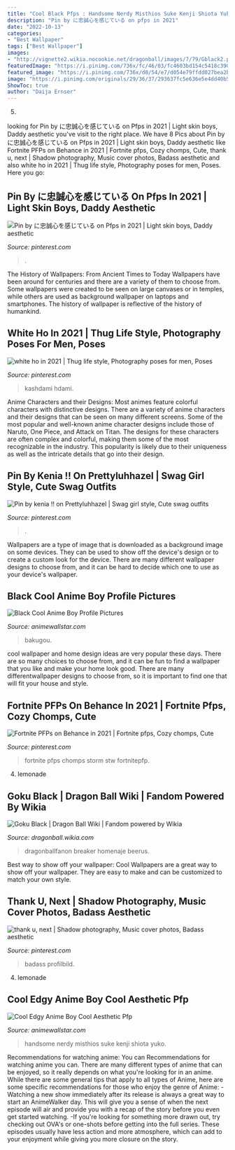 ```yaml
---
title: "Cool Black Pfps : Handsome Nerdy Misthios Suke Kenji Shiota Yuko"
description: "Pin by に忠誠心を感じている on pfps in 2021"
date: "2022-10-13"
categories:
- "Best Wallpaper"
tags: ["Best Wallpaper"]
images:
- "http://vignette2.wikia.nocookie.net/dragonball/images/7/79/Gblack2.png/revision/latest?cb=20160904042016"
featuredImage: "https://i.pinimg.com/736x/fc/46/03/fc4603bd154c5418c390b67db660f7e8.jpg"
featured_image: "https://i.pinimg.com/736x/d0/54/e7/d054e79ffdd027bea2bebc1359da0c02.jpg"
image: "https://i.pinimg.com/originals/29/36/37/293637fc5e636e5e4dd40b5c664247f6.jpg"
ShowToc: true
author: "Daija Ernser"
---
```



5.

	

		
looking for Pin by に忠誠心を感じている on Pfps in 2021 | Light skin boys, Daddy aesthetic you've visit to the right place. We have 8 Pics about Pin by に忠誠心を感じている on Pfps in 2021 | Light skin boys, Daddy aesthetic like Fortnite PFPs on Behance in 2021 | Fortnite pfps, Cozy chomps, Cute, thank u, next | Shadow photography, Music cover photos, Badass aesthetic and also white ho in 2021 | Thug life style, Photography poses for men, Poses. Here you go:
		
    
## Pin By に忠誠心を感じている On Pfps In 2021 | Light Skin Boys, Daddy Aesthetic

<img loading=lazy src="https://i.pinimg.com/736x/1a/5c/c3/1a5cc3e0684e5384b8bad781c3aceba6.jpg" onerror="this.onerror=null;this.src='https://tse4.mm.bing.net/th?id=OIP.ToX6YgjZPTNNDSa1tI_DDwHaHa&amp;pid=15.1';" alt="Pin by に忠誠心を感じている on Pfps in 2021 | Light skin boys, Daddy aesthetic">

_Source: pinterest.com_

>. 

	

The History of Wallpapers: From Ancient Times to Today
Wallpapers have been around for centuries and there are a variety of them to choose from. Some wallpapers were created to be seen on large canvases or in temples, while others are used as background wallpaper on laptops and smartphones. The history of wallpaper is reflective of the history of humankind.

    
## White Ho In 2021 | Thug Life Style, Photography Poses For Men, Poses

<img loading=lazy src="https://i.pinimg.com/736x/fc/46/03/fc4603bd154c5418c390b67db660f7e8.jpg" onerror="this.onerror=null;this.src='https://tse2.mm.bing.net/th?id=OIP.d9-bjepECPlCxfFW-HTrDAHaNF&amp;pid=15.1';" alt="white ho in 2021 | Thug life style, Photography poses for men, Poses">

_Source: pinterest.com_

>kashdami hdami. 

	

Anime Characters and their Designs: Most animes feature colorful characters with distinctive designs.
There are a variety of anime characters and their designs that can be seen on many different screens. Some of the most popular and well-known anime character designs include those of Naruto, One Piece, and Attack on Titan. The designs for these characters are often complex and colorful, making them some of the most recognizable in the industry. This popularity is likely due to their uniqueness as well as the intricate details that go into their design.

    
## Pin By Kenia !! On Prettyluhhazel | Swag Girl Style, Cute Swag Outfits

<img loading=lazy src="https://i.pinimg.com/736x/5f/7f/c3/5f7fc36da3230fb3943b8bf460e3348a.jpg" onerror="this.onerror=null;this.src='https://tse3.mm.bing.net/th?id=OIP.iqTCTFfofrvQYReyViX-gQHaIt&amp;pid=15.1';" alt="Pin by kenia !! on Prettyluhhazel | Swag girl style, Cute swag outfits">

_Source: pinterest.com_

>. 

	

Wallpapers are a type of image that is downloaded as a background image on some devices. They can be used to show off the device's design or to create a custom look for the device. There are many different wallpaper designs to choose from, and it can be hard to decide which one to use as your device's wallpaper.

    
## Black Cool Anime Boy Profile Pictures

<img loading=lazy src="https://i.pinimg.com/originals/29/36/37/293637fc5e636e5e4dd40b5c664247f6.jpg" onerror="this.onerror=null;this.src='https://tse1.mm.bing.net/th?id=OIP.ZCH-yGOZlO_1qqUSlwyiRQHaJv&amp;pid=15.1';" alt="Black Cool Anime Boy Profile Pictures">

_Source: animewallstar.com_

>bakugou. 

	

cool wallpaper and home design ideas are very popular these days. There are so many choices to choose from, and it can be fun to find a wallpaper that you like and make your home look good. There are many differentwallpaper designs to choose from, so it is important to find one that will fit your house and style.

    
## Fortnite PFPs On Behance In 2021 | Fortnite Pfps, Cozy Chomps, Cute

<img loading=lazy src="https://i.pinimg.com/736x/d0/54/e7/d054e79ffdd027bea2bebc1359da0c02.jpg" onerror="this.onerror=null;this.src='https://tse4.mm.bing.net/th?id=OIP.rs-N7dQ8L5_o-wFd44wJegHaHa&amp;pid=15.1';" alt="Fortnite PFPs on Behance in 2021 | Fortnite pfps, Cozy chomps, Cute">

_Source: pinterest.com_

>fortnite pfps chomps storm stw fortnitepfp. 

	

4. lemonade 

    
## Goku Black | Dragon Ball Wiki | Fandom Powered By Wikia

<img loading=lazy src="http://vignette2.wikia.nocookie.net/dragonball/images/7/79/Gblack2.png/revision/latest?cb=20160904042016" onerror="this.onerror=null;this.src='https://tse3.mm.bing.net/th?id=OIP.szD90dKm6LrCxlk9GpK0VAHaKp&amp;pid=15.1';" alt="Goku Black | Dragon Ball Wiki | Fandom powered by Wikia">

_Source: dragonball.wikia.com_

>dragonballfanon breaker homenaje beerus. 

	

Best way to show off your wallpaper:
Cool Wallpapers are a great way to show off your wallpaper. They are easy to make and can be customized to match your own style.

    
## Thank U, Next | Shadow Photography, Music Cover Photos, Badass Aesthetic

<img loading=lazy src="https://i.pinimg.com/736x/45/c3/2d/45c32d98480275b067d31f05bde457c0.jpg" onerror="this.onerror=null;this.src='https://tse3.mm.bing.net/th?id=OIP.bDUmt_i5LjhDfYrjTVxHKQAAAA&amp;pid=15.1';" alt="thank u, next | Shadow photography, Music cover photos, Badass aesthetic">

_Source: pinterest.com_

>badass profilbild. 

	

4. lemonade 

    
## Cool Edgy Anime Boy Cool Aesthetic Pfp

<img loading=lazy src="https://i.pinimg.com/originals/a8/6a/40/a86a4071c8e4630e523c0b855f4c8303.jpg" onerror="this.onerror=null;this.src='https://tse4.mm.bing.net/th?id=OIP.a_T3VVGPwPDJeDWp2DhaxgHaKd&amp;pid=15.1';" alt="Cool Edgy Anime Boy Cool Aesthetic Pfp">

_Source: animewallstar.com_

>handsome nerdy misthios suke kenji shiota yuko. 

	

Recommendations for watching anime: You can
Recommendations for watching anime you can. There are many different types of anime that can be enjoyed, so it really depends on what you're looking for in an anime. While there are some general tips that apply to all types of Anime, here are some specific recommendations for those who enjoy the genre of Anime: 
-Watching a new show immediately after its release is always a great way to start an AnimeWalker day. This will give you a sense of when the next episode will air and provide you with a recap of the story before you even get started watching. 
-If you're looking for something more drawn out, try checking out OVA's or one-shots before getting into the full series. These episodes usually have less action and more atmosphere, which can add to your enjoyment while giving you more closure on the story.


